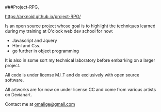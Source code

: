 ###Project-RPG,

https://arknoid.github.io/project-RPG/

Is an open source project whose goal is to highlight the techniques learned during my training at O'clock web dev school for now:

- Javascript and Jquery
- Html and Css.
- go further in object programming

It is also in some sort my technical laboratory  before embarking on a larger project.

All code is under license M.I.T and do exclusively with open source software.

All artworks are  for now on under license CC and come from various artists on Devianart.

Contact me at omalige@gmail.com
